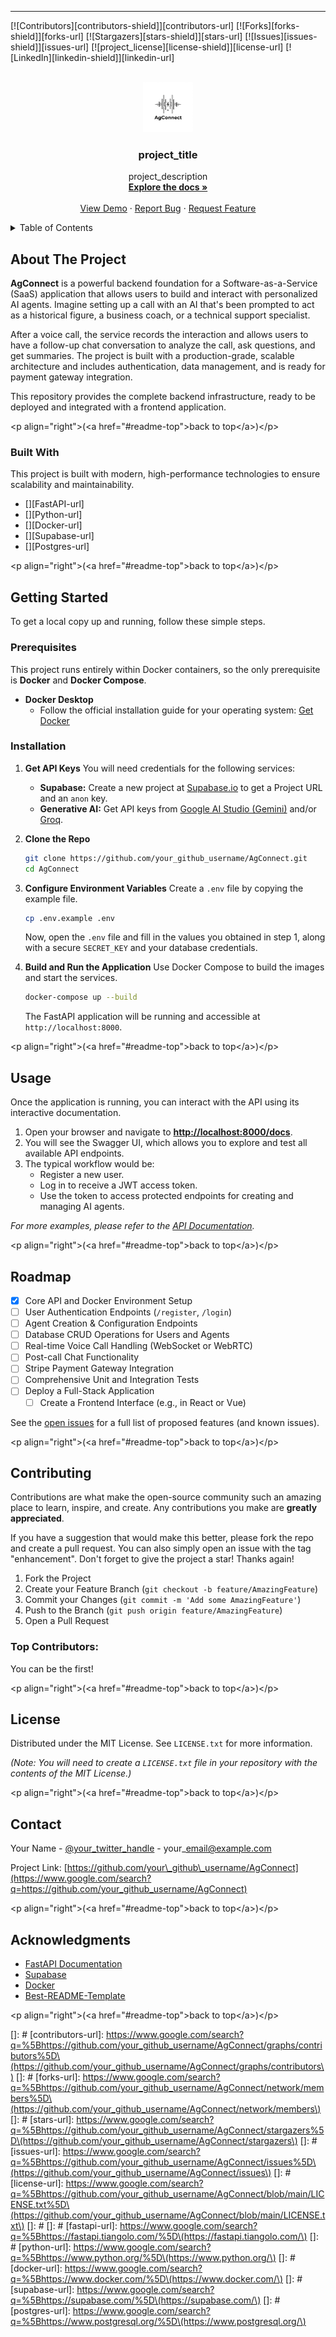 -----

<!-- PROJECT SHIELDS -->
<!--
*** I'm using markdown "reference style" links for readability.
*** Reference links are enclosed in brackets [ ] instead of parentheses ( ).
*** See the bottom of this document for the declaration of the reference variables
*** for contributors-url, forks-url, etc. This is an optional, concise syntax you may use.
*** https://www.markdownguide.org/basic-syntax/#reference-style-links
-->
[![Contributors][contributors-shield]][contributors-url]
[![Forks][forks-shield]][forks-url]
[![Stargazers][stars-shield]][stars-url]
[![Issues][issues-shield]][issues-url]
[![project_license][license-shield]][license-url]
[![LinkedIn][linkedin-shield]][linkedin-url]



<!-- PROJECT LOGO -->
<br />
<div align="center">
  <a href="https://github.com/github_username/repo_name">
    <img src="images/agconnect.png" alt="Logo" width="80" height="80">
  </a>

<h3 align="center">project_title</h3>

  <p align="center">
    project_description
    <br />
    <a href="https://github.com/github_username/repo_name"><strong>Explore the docs »</strong></a>
    <br />
    <br />
    <a href="https://github.com/github_username/repo_name">View Demo</a>
    &middot;
    <a href="https://github.com/github_username/repo_name/issues/new?labels=bug&template=bug-report---.md">Report Bug</a>
    &middot;
    <a href="https://github.com/github_username/repo_name/issues/new?labels=enhancement&template=feature-request---.md">Request Feature</a>
  </p>
</div>



<!-- TABLE OF CONTENTS -->
<details>
  <summary>Table of Contents</summary>
  <ol>
    <li>
      <a href="#about-the-project">About The Project</a>
      <ul>
        <li><a href="#built-with">Built With</a></li>
      </ul>
    </li>
    <li>
      <a href="#getting-started">Getting Started</a>
      <ul>
        <li><a href="#prerequisites">Prerequisites</a></li>
        <li><a href="#installation">Installation</a></li>
      </ul>
    </li>
    <li><a href="#usage">Usage</a></li>
    <li><a href="#roadmap">Roadmap</a></li>
    <li><a href="#contributing">Contributing</a></li>
    <li><a href="#license">License</a></li>
    <li><a href="#contact">Contact</a></li>
    <li><a href="#acknowledgments">Acknowledgments</a></li>
  </ol>
</details>

## About The Project

[](https://www.google.com/search?q=https://github.com/your_github_username/AgConnect)

**AgConnect** is a powerful backend foundation for a Software-as-a-Service (SaaS) application that allows users to build and interact with personalized AI agents. Imagine setting up a call with an AI that's been prompted to act as a historical figure, a business coach, or a technical support specialist.

After a voice call, the service records the interaction and allows users to have a follow-up chat conversation to analyze the call, ask questions, and get summaries. The project is built with a production-grade, scalable architecture and includes authentication, data management, and is ready for payment gateway integration.

This repository provides the complete backend infrastructure, ready to be deployed and integrated with a frontend application.

\<p align="right"\>(\<a href="\#readme-top"\>back to top\</a\>)\</p\>

### Built With

This project is built with modern, high-performance technologies to ensure scalability and maintainability.

  * [][FastAPI-url]
  * [][Python-url]
  * [][Docker-url]
  * [][Supabase-url]
  * [][Postgres-url]

\<p align="right"\>(\<a href="\#readme-top"\>back to top\</a\>)\</p\>

## Getting Started

To get a local copy up and running, follow these simple steps.

### Prerequisites

This project runs entirely within Docker containers, so the only prerequisite is **Docker** and **Docker Compose**.

  * **Docker Desktop**
      * Follow the official installation guide for your operating system: [Get Docker](https://docs.docker.com/get-docker/)

### Installation

1.  **Get API Keys**
    You will need credentials for the following services:

      * **Supabase:** Create a new project at [Supabase.io](https://supabase.io) to get a Project URL and an `anon` key.
      * **Generative AI:** Get API keys from [Google AI Studio (Gemini)](https://aistudio.google.com/) and/or [Groq](https://groq.com/).

2.  **Clone the Repo**

    ```sh
    git clone https://github.com/your_github_username/AgConnect.git
    cd AgConnect
    ```

3.  **Configure Environment Variables**
    Create a `.env` file by copying the example file.

    ```sh
    cp .env.example .env
    ```

    Now, open the `.env` file and fill in the values you obtained in step 1, along with a secure `SECRET_KEY` and your database credentials.

4.  **Build and Run the Application**
    Use Docker Compose to build the images and start the services.

    ```sh
    docker-compose up --build
    ```

    The FastAPI application will be running and accessible at `http://localhost:8000`.

\<p align="right"\>(\<a href="\#readme-top"\>back to top\</a\>)\</p\>

## Usage

Once the application is running, you can interact with the API using its interactive documentation.

1.  Open your browser and navigate to **[http://localhost:8000/docs](https://www.google.com/search?q=http://localhost:8000/docs)**.
2.  You will see the Swagger UI, which allows you to explore and test all available API endpoints.
3.  The typical workflow would be:
      * Register a new user.
      * Log in to receive a JWT access token.
      * Use the token to access protected endpoints for creating and managing AI agents.

*For more examples, please refer to the [API Documentation](https://www.google.com/search?q=http://localhost:8000/docs).*

\<p align="right"\>(\<a href="\#readme-top"\>back to top\</a\>)\</p\>

## Roadmap

  - [x] Core API and Docker Environment Setup
  - [ ] User Authentication Endpoints (`/register`, `/login`)
  - [ ] Agent Creation & Configuration Endpoints
  - [ ] Database CRUD Operations for Users and Agents
  - [ ] Real-time Voice Call Handling (WebSocket or WebRTC)
  - [ ] Post-call Chat Functionality
  - [ ] Stripe Payment Gateway Integration
  - [ ] Comprehensive Unit and Integration Tests
  - [ ] Deploy a Full-Stack Application
      - [ ] Create a Frontend Interface (e.g., in React or Vue)

See the [open issues](https://www.google.com/search?q=https://github.com/your_github_username/AgConnect/issues) for a full list of proposed features (and known issues).

\<p align="right"\>(\<a href="\#readme-top"\>back to top\</a\>)\</p\>

## Contributing

Contributions are what make the open-source community such an amazing place to learn, inspire, and create. Any contributions you make are **greatly appreciated**.

If you have a suggestion that would make this better, please fork the repo and create a pull request. You can also simply open an issue with the tag "enhancement".
Don't forget to give the project a star\! Thanks again\!

1.  Fork the Project
2.  Create your Feature Branch (`git checkout -b feature/AmazingFeature`)
3.  Commit your Changes (`git commit -m 'Add some AmazingFeature'`)
4.  Push to the Branch (`git push origin feature/AmazingFeature`)
5.  Open a Pull Request

### Top Contributors:

You can be the first\!

\<p align="right"\>(\<a href="\#readme-top"\>back to top\</a\>)\</p\>

## License

Distributed under the MIT License. See `LICENSE.txt` for more information.

*(Note: You will need to create a `LICENSE.txt` file in your repository with the contents of the MIT License.)*

\<p align="right"\>(\<a href="\#readme-top"\>back to top\</a\>)\</p\>

## Contact

Your Name - [@your\_twitter\_handle](https://www.google.com/search?q=https://twitter.com/your_twitter_handle) - your\_email@example.com

Project Link: [https://github.com/your\_github\_username/AgConnect](https://www.google.com/search?q=https://github.com/your_github_username/AgConnect)

\<p align="right"\>(\<a href="\#readme-top"\>back to top\</a\>)\</p\>

## Acknowledgments

  * [FastAPI Documentation](https://fastapi.tiangolo.com/)
  * [Supabase](https://supabase.com)
  * [Docker](https://www.docker.com/)
  * [Best-README-Template](https://github.com/othneildrew/Best-README-Template)

\<p align="right"\>(\<a href="\#readme-top"\>back to top\</a\>)\</p\>

[]: #
[contributors-url]: https://www.google.com/search?q=%5Bhttps://github.com/your_github_username/AgConnect/graphs/contributors%5D\(https://github.com/your_github_username/AgConnect/graphs/contributors\)
[]: #
[forks-url]: https://www.google.com/search?q=%5Bhttps://github.com/your_github_username/AgConnect/network/members%5D\(https://github.com/your_github_username/AgConnect/network/members\)
[]: #
[stars-url]: https://www.google.com/search?q=%5Bhttps://github.com/your_github_username/AgConnect/stargazers%5D\(https://github.com/your_github_username/AgConnect/stargazers\)
[]: #
[issues-url]: https://www.google.com/search?q=%5Bhttps://github.com/your_github_username/AgConnect/issues%5D\(https://github.com/your_github_username/AgConnect/issues\)
[]: #
[license-url]: https://www.google.com/search?q=%5Bhttps://github.com/your_github_username/AgConnect/blob/main/LICENSE.txt%5D\(https://github.com/your_github_username/AgConnect/blob/main/LICENSE.txt\)
[]: #
[]: #
[fastapi-url]: https://www.google.com/search?q=%5Bhttps://fastapi.tiangolo.com/%5D\(https://fastapi.tiangolo.com/\)
[]: #
[python-url]: https://www.google.com/search?q=%5Bhttps://www.python.org/%5D\(https://www.python.org/\)
[]: #
[docker-url]: https://www.google.com/search?q=%5Bhttps://www.docker.com/%5D\(https://www.docker.com/\)
[]: #
[supabase-url]: https://www.google.com/search?q=%5Bhttps://supabase.com/%5D\(https://supabase.com/\)
[]: #
[postgres-url]: https://www.google.com/search?q=%5Bhttps://www.postgresql.org/%5D\(https://www.postgresql.org/\)

